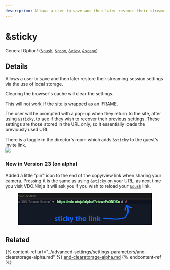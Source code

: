 ```yaml
---
description: Allows a user to save and then later restore their streaming session settings
---
```


# \&sticky

General Option! ([`&push`](../source-settings/push.md), [`&room`](room.md), [`&view`](../advanced-settings/view-parameters/view.md), [`&scene`](../advanced-settings/view-parameters/scene.md))

## Details

Allows a user to save and then later restore their streaming session settings via the use of local storage.

Clearing the browser's cache will clear the settings.

This will not work if the site is wrapped as an IFRAME.

The user will be prompted with a pop-up when they return to the site, after using `&sticky`, to see if they wish to recover their previous settings. These settings are those stored in the URL only, so it essentially loads the previously used URL.

There is a toggle in the director's room which adds `&sticky` to the guest's invite link.\
![](<../.gitbook/assets/image (94) (2).png>)

### New in Version 23 (on alpha)

Added a little "pin" icon to the end of the copy/view link when sharing your camera. Pressing it is the same as using `&sticky` on your URL, as next time you visit VDO.Ninja it will ask you if you wish to reload your [`&push`](../source-settings/push.md) link.

<figure><img src="../.gitbook/assets/image (8) (1) (2).png" alt=""><figcaption></figcaption></figure>

## Related

{% content-ref url="../advanced-settings/settings-parameters/and-clearstorage-alpha.md" %}
[and-clearstorage-alpha.md](../advanced-settings/settings-parameters/and-clearstorage-alpha.md)
{% endcontent-ref %}
